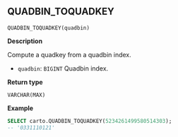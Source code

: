 ## QUADBIN_TOQUADKEY

```sql:signature
QUADBIN_TOQUADKEY(quadbin)
```

**Description**

Compute a quadkey from a quadbin index.

* `quadbin`: `BIGINT` Quadbin index.

**Return type**

`VARCHAR(MAX)`

**Example**

```sql
SELECT carto.QUADBIN_TOQUADKEY(5234261499580514303);
-- '0331110121'
```
